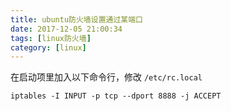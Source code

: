 ```yaml
---
title: ubuntu防火墙设置通过某端口
date: 2017-12-05 21:00:34
tags: [linux防火墙]
category: [linux]
---
```


在启动项里加入以下命令行，修改 `/etc/rc.local `

`iptables -I INPUT -p tcp --dport 8888 -j ACCEPT` 